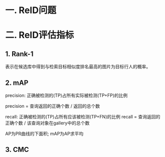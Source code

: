 # 一. ReID问题



# 二. ReID评估指标

## 1. Rank-1

表示在候选库中得到与检索目标相似度排名最高的图片为目标行人的概率。

## 2. **mAP**

precision: 正确被检测的(TP)占所有实际被检测(TP+FP)的比例

precision = 查询返回的正确个数 / 返回的总个数 

recall: 正确被检测的(TP)占所有应该被检测(TP+FN)的比例
recall = 查询返回的正确个数 / 该查询对象在gallery中的总个数

AP为PR曲线的下面积; mAP为AP求平均

## 3. CMC

